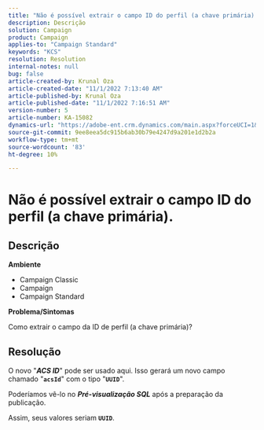 ```yaml
---
title: "Não é possível extrair o campo ID do perfil (a chave primária)."
description: Descrição
solution: Campaign
product: Campaign
applies-to: "Campaign Standard"
keywords: "KCS"
resolution: Resolution
internal-notes: null
bug: false
article-created-by: Krunal Oza
article-created-date: "11/1/2022 7:13:40 AM"
article-published-by: Krunal Oza
article-published-date: "11/1/2022 7:16:51 AM"
version-number: 5
article-number: KA-15082
dynamics-url: "https://adobe-ent.crm.dynamics.com/main.aspx?forceUCI=1&pagetype=entityrecord&etn=knowledgearticle&id=a57b73b5-b459-ed11-9561-6045bd0067ea"
source-git-commit: 9ee8eea5dc915b6ab30b79e4247d9a201e1d2b2a
workflow-type: tm+mt
source-wordcount: '83'
ht-degree: 10%

---
```


# Não é possível extrair o campo ID do perfil (a chave primária).

## Descrição

<b>Ambiente</b>


- Campaign Classic
- Campaign
- Campaign Standard



<b>Problema/Sintomas</b>


Como extrair o campo da ID de perfil (a chave primária)?


## Resolução


O novo &quot;<b>*ACS ID</b>*&quot; pode ser usado aqui. Isso gerará um novo campo chamado &quot;<b>`acsId`</b>&quot; com o tipo &quot;<b>`UUID`</b>&quot;.

Poderíamos vê-lo no <b>*Pré-visualização SQL</b>* após a preparação da publicação.

Assim, seus valores seriam <b>`UUID`</b>.

